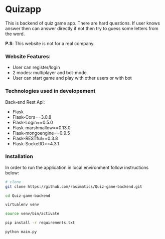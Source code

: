 # Quizapp
  
This is backend of quiz game app. There are hard questions. If user knows answer then can answer directly if not then try to guess some letters from the word.

  **P.S**: This website is not for a real company.

  ### Website Features:
  
  - User can register/login
  - 2 modes: multiplayer and bot-mode
  - User can start game and play with other users or with bot
    
    
  ### Technologies used in developement
   Back-end Rest Api:
   - Flask
   - Flask-Cors==3.0.8
   - Flask-Login==0.5.0
   - Flask-marshmallow==0.13.0
   - Flask-mongoengine==0.9.5
   - Flask-RESTful==0.3.8
   - Flask-SocketIO==4.3.1
  

  ### Installation
  
   In order to run the application in local environment follow instructions below:
  
  ```bash
  # clone
  git clone https://github.com/rasimatics/Quiz-game-backend.git
  
  cd Quiz-game-backend
  
  virtualenv venv
  
  source venv/bin/activate
  
  pip install -r requirements.txt
  
  python main.py
 

  ```
